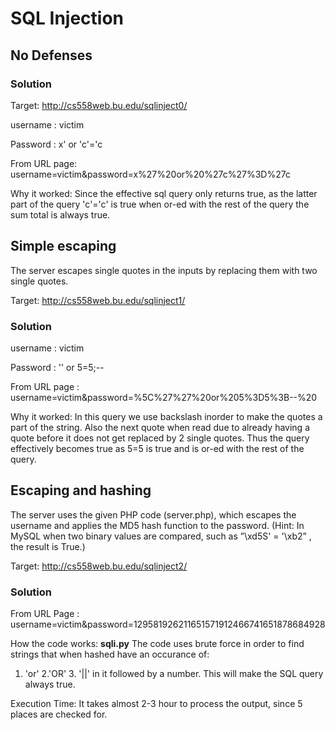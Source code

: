 # SQL Injection

## No Defenses
### Solution
Target: http://cs558web.bu.edu/sqlinject0/

username : victim 

Password : x' or 'c'='c 

From URL page: username=victim&password=x%27%20or%20%27c%27%3D%27c

Why it worked: Since the effective sql query only returns true,
as the latter part of the query 'c'='c' is true when or-ed with
the rest of the query the sum total is always true.


## Simple escaping
The server escapes single quotes in the inputs by replacing them with two single quotes.

Target: http://cs558web.bu.edu/sqlinject1/

### Solution
username : victim 

Password : \'' or 5=5;-- 

From URL page : username=victim&password=%5C%27%27%20or%205%3D5%3B--%20

Why it worked: In this query we use backslash inorder to make the quotes a part of the string.
Also the next quote when read due to already having a quote before it does not get replaced by
2 single quotes. Thus the query effectively becomes true as 5=5 is true and is or-ed with the 
rest of the query.

## Escaping and hashing
The server uses the given PHP code (server.php), which escapes the username and applies the MD5
hash function to the password. (Hint: In MySQL when two binary values are compared,
such as ”\xd5S' = '\xb2” , the result is True.)

Target: http://cs558web.bu.edu/sqlinject2/

### Solution

From URL Page : username=victim&password=129581926211651571912466741651878684928

How the code works: **sqli.py**
The code uses brute force in order to find strings that when hashed have an occurance of:
1. 'or' 2.'OR' 3. '||' in it followed by a number. This will make the SQL query always true.

Execution Time:
It takes almost 2-3 hour to process the output, since 5 places are checked for.
